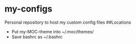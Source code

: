 # my-configs
Personal repository to host my custom config files
##Locations
* Put my-MOC-theme into ~/.moc/themes/
* Save bashrc as ~/.bashrc
